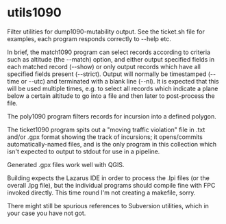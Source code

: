 # utils1090
Filter utilities for dump1090-mutability output. See the ticket.sh file for examples, each program responds correctly to --help etc.

In brief, the match1090 program can select records according to criteria such as altitude (the --match) option, and either output specified fields in each matched record (--show) or only output records which have all specified fields present (--strict). Output will normally be timestamped (--time or --utc) and terminated with a blank line (--nl). It is expected that this will be used multiple times, e.g. to select all records which indicate a plane below a certain altitude to go into a file and then later to post-process the file.

The poly1090 program filters records for incursion into a defined polygon.

The ticket1090 program spits out a "moving traffic violation" file in .txt and/or .gpx format showing the track of incursions; it opens/commits automatically-named files, and is the only program in this collection which isn't expected to output to stdout for use in a pipeline.

Generated .gpx files work well with QGIS.

Building expects the Lazarus IDE in order to process the .lpi files (or the overall .lpg file), but the individual programs should compile fine with FPC invoked directly. This time round I'm not creating a makefile, sorry.

There might still be spurious references to Subversion utilities, which in your case you have not got.
